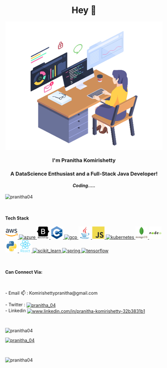 <h1 align="center">Hey 👋</h1>
<img align="center" src="ksnip_20230716-105008.png" alt="pranitha_04" height="410" width="1040" />
<!--<div style="position: relative;">
  <img src="ksnip_20230716-105008.png" alt="Developer" />
  <span style="position: absolute; top: 10px; left: 10px;  font-size: 48px; color: Black; background-color: rgba(0, 0, 0, 0.7); padding: 10px; font-weight: bold;">
    Hey 👋, I'm Pranitha Komirishetty
  </span>
</div> -->
<h3 align="center">I'm Pranitha Komirishetty </h3>
<h3 align="center">A DataScience Enthusiast and a Full-Stack Java Developer!</h3>
<p align="right"> <i><h4 align="center"><b>Coding..... </i></b></h4></p>


<p align="left"> <img src="https://komarev.com/ghpvc/?username=pranitha04&label=Profile%20views&color=0e75b6&style=flat" alt="pranitha04" /> </p> <br>

<!-- <p align="left"> <img src="https://pranitha04.com/ghpvc/?username=pranitha04&label=Profile%20views&color=0e75b6&style=flat" alt="pranitha04" /> </p> -->

<h4 align="left">Tech Stack</h4>
<p align="left"> <a href="https://aws.amazon.com" target="_blank" rel="noreferrer"> <img src="https://raw.githubusercontent.com/devicons/devicon/master/icons/amazonwebservices/amazonwebservices-original-wordmark.svg" alt="aws" width="40" height="40"/> </a> <a href="https://azure.microsoft.com/en-in/" target="_blank" rel="noreferrer"> <img src="https://www.vectorlogo.zone/logos/microsoft_azure/microsoft_azure-icon.svg" alt="azure" width="40" height="40"/> </a> <a href="https://getbootstrap.com" target="_blank" rel="noreferrer"> <img src="https://raw.githubusercontent.com/devicons/devicon/master/icons/bootstrap/bootstrap-plain-wordmark.svg" alt="bootstrap" width="40" height="40"/> </a> <a href="https://www.w3schools.com/cpp/" target="_blank" rel="noreferrer"> <img src="https://raw.githubusercontent.com/devicons/devicon/master/icons/cplusplus/cplusplus-original.svg" alt="cplusplus" width="40" height="40"/> </a> <a href="https://cloud.google.com" target="_blank" rel="noreferrer"> <img src="https://www.vectorlogo.zone/logos/google_cloud/google_cloud-icon.svg" alt="gcp" width="40" height="40"/> </a> <a href="https://www.java.com" target="_blank" rel="noreferrer"> <img src="https://raw.githubusercontent.com/devicons/devicon/master/icons/java/java-original.svg" alt="java" width="40" height="40"/> </a> <a href="https://developer.mozilla.org/en-US/docs/Web/JavaScript" target="_blank" rel="noreferrer"> <img src="https://raw.githubusercontent.com/devicons/devicon/master/icons/javascript/javascript-original.svg" alt="javascript" width="40" height="40"/> </a> <a href="https://kubernetes.io" target="_blank" rel="noreferrer"> <img src="https://www.vectorlogo.zone/logos/kubernetes/kubernetes-icon.svg" alt="kubernetes" width="40" height="40"/> </a> <a href="https://www.mongodb.com/" target="_blank" rel="noreferrer"> <img src="https://raw.githubusercontent.com/devicons/devicon/master/icons/mongodb/mongodb-original-wordmark.svg" alt="mongodb" width="40" height="40"/> </a> <a href="https://nodejs.org" target="_blank" rel="noreferrer"> <img src="https://raw.githubusercontent.com/devicons/devicon/master/icons/nodejs/nodejs-original-wordmark.svg" alt="nodejs" width="40" height="40"/> </a> <a href="https://www.python.org" target="_blank" rel="noreferrer"> <img src="https://raw.githubusercontent.com/devicons/devicon/master/icons/python/python-original.svg" alt="python" width="40" height="40"/> </a> <a href="https://reactjs.org/" target="_blank" rel="noreferrer"> <img src="https://raw.githubusercontent.com/devicons/devicon/master/icons/react/react-original-wordmark.svg" alt="react" width="40" height="40"/> </a> <a href="https://scikit-learn.org/" target="_blank" rel="noreferrer"> <img src="https://upload.wikimedia.org/wikipedia/commons/0/05/Scikit_learn_logo_small.svg" alt="scikit_learn" width="40" height="40"/> </a> <a href="https://spring.io/" target="_blank" rel="noreferrer"> <img src="https://www.vectorlogo.zone/logos/springio/springio-icon.svg" alt="spring" width="40" height="40"/> </a> <a href="https://www.tensorflow.org" target="_blank" rel="noreferrer"> <img src="https://www.vectorlogo.zone/logos/tensorflow/tensorflow-icon.svg" alt="tensorflow" width="40" height="40"/> </a> </p>
<br>
 
<h4 align="left">Can Connect Via:</h4> <br>
<p align="left">
  - Email 📫 : Komirishettypranitha@gmail.com  </p> 
- Twitter : <a href="https://twitter.com/pranitha_04" target="blank"><img align="center" src="https://raw.githubusercontent.com/rahuldkjain/github-profile-readme-generator/master/src/images/icons/Social/twitter.svg" alt="pranitha_04" height="20" width="20" /></a> <br>
- Linkedin <a href="https://linkedin.com/in/www.linkedin.com/in/pranitha-komirishetty-32b3831b1" target="blank"><img align="center" src="https://raw.githubusercontent.com/rahuldkjain/github-profile-readme-generator/master/src/images/icons/Social/linked-in-alt.svg" alt="www.linkedin.com/in/pranitha-komirishetty-32b3831b1" height="20" width="20" /></a>
</p> 
<br>

<p><img align="left" src="https://github-readme-stats.vercel.app/api/top-langs?username=pranitha04&show_icons=true&locale=en&layout=compact" alt="pranitha04" /></p>  
<br>
<p align="left"> <a href="https://twitter.com/pranitha_04" target="blank"><img src="https://img.shields.io/twitter/follow/pranitha_04?logo=twitter&style=for-the-badge" alt="pranitha_04" /></a> </p>

<br>


<!-- <p>&nbsp;<img align="center" src="https://github-readme-stats.vercel.app/api?username=pranitha04&show_icons=true&locale=en" alt="pranitha04" /></p>  -->

<p><img align="center" src="https://github-readme-streak-stats.herokuapp.com/?user=pranitha04&" alt="pranitha04" /></p>

